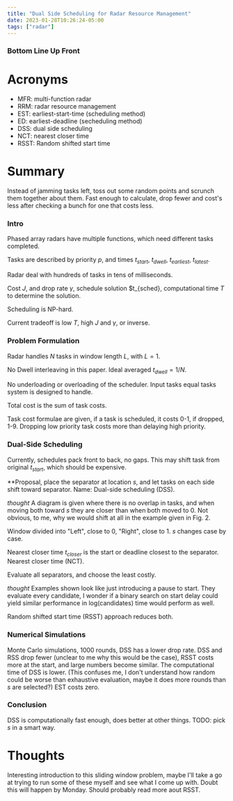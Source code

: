 ```yaml
---
title: "Dual Side Scheduling for Radar Resource Management"
date: 2023-01-28T10:26:24-05:00
tags: ["radar"]
---
```


### Bottom Line Up Front

# Acronyms

- MFR: multi-function radar
- RRM: radar resource management
- EST: earliest-start-time (scheduling method)
- ED: earliest-deadline (secheduling method)
- DSS: dual side scheduling
- NCT: nearest closer time
- RSST: Random shifted start time

# Summary

Instead of jamming tasks left, toss out some random points and scrunch them together about them. Fast enough to calculate, drop fewer and cost's less after checking a bunch for one that costs less.

### Intro

Phased array radars have multiple functions, which need different tasks completed.

Tasks are described by priority $p$, and times $t_{start}$, $t_{dwell}$, $t_{earliest}$, $t_{latest}$.

Radar deal with hundreds of tasks in tens of milliseconds.

Cost $J$, and drop rate $\gamma$, schedule solution $t_{sched}, computational time $T$ to determine the solution. 

Scheduling is NP-hard.

Current tradeoff is low $T$, high $J$ and $\gamma$, or inverse.

### Problem Formulation

Radar handles $N$ tasks in window length $L$, with $L = 1$. 

No Dwell interleaving in this paper. Ideal averaged $t_{dwell} = 1 / N$.

No underloading or overloading of the scheduler. Input tasks equal tasks system is designed to handle.

Total cost is the sum of task costs.

Task cost formulae are given, if a task is scheduled, it costs 0-1, if dropped, 1-9. Dropping low priority task costs more than delaying high priority.

### Dual-Side Scheduling

Currently, schedules pack front to back, no gaps. This may shift task from original $t_{start}$, which should be expensive.

**Proposal, place the separator at location $s$, and let tasks on each side shift toward separator. Name: Dual-side scheduling (DSS).

*thought* A diagram is given where there is no overlap in tasks, and when moving both toward $s$ they are closer than when both moved to $0$. Not obvious, to me, why we would shift at all in the example given in Fig. 2.

Window divided into "Left", close to 0, "Right", close to 1. $s$ changes case by case.

Nearest closer time $t_{closer}$ is the start or deadline closest to the separator. Nearest closer time (NCT).

Evaluate all separators, and choose the least costly.

*thought* Examples shown look like just introducing a pause to start. They evaluate every candidate, I wonder if a binary search on start delay could yield similar performance in log(candidates) time would perform as well.

Random shifted start time (RSST) approach reduces both.

### Numerical Simulations

Monte Carlo simulations, 1000 rounds, DSS has a lower drop rate. DSS and RSS drop fewer (unclear to me why this would be the case), RSST costs more at the start, and large numbers become similar. The computational time of DSS is lower. (This confuses me, I don't understand how random could be worse than exhaustive evaluation, maybe it does more rounds than $s$ are selected?) EST costs zero.

### Conclusion

DSS is computationally fast enough, does better at other things. TODO: pick $s$ in a smart way.

# Thoughts

Interesting introduction to this sliding window problem, maybe I'll take a go at trying to run some of these myself and see what I come up with. Doubt this will happen by Monday. Should probably read more aout RSST.
